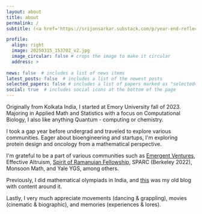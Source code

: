 ```yaml
---
layout: about
title: about
permalink: /
subtitle: (<a href='https://srijonsarkar.substack.com/p/year-end-reflections'>new post!</a>) Microblogging at <a href='https://twitter.com/srijonrick'>Twitter</a> and seasonal writing at <a href='https://srijonsarkar.substack.com/'>Substack</a>.

profile:
  align: right
  image: 20250315_153702_v2.jpg
  image_circular: false # crops the image to make it circular
  address: >
    
news: false  # includes a list of news items
latest_posts: false  # includes a list of the newest posts
selected_papers: false # includes a list of papers marked as "selected={true}"
social: true  # includes social icons at the bottom of the page
---
```


Originally from Kolkata India, I started at Emory University fall of 2023. Majoring in Applied Math and Statistics with a focus on Computational Biology, I also like anything Quantum - computing or chemistry.

I took a gap year before undergrad and traveled to explore various communities. Eager about bioengineering and startups, I'm exploring protein design and oncology from a mathematical perspective.

I'm grateful to be a part of various communities such as [Emergent Ventures](https://marginalrevolution.com/marginalrevolution/2023/08/emergent-ventures-india-cohort-five.html), Effective Altruism, [Spirit of Ramanujan Fellowship](https://www.templetonworldcharity.org/blog/finding-todays-ramanujans-spirit-ramanujan-stem-talent-initiative), SPARC (Berkeley 2022), Monsoon Math, and Yale YGS, among others.

Previously, I did mathematical olympiads in India, and [this](https://srijonsarkar.wordpress.com) was my old blog with content around it.

Lastly, I very much appreciate movements (dancing & grappling), movies (cinematic & biographic), and memories (experiences & lores).
